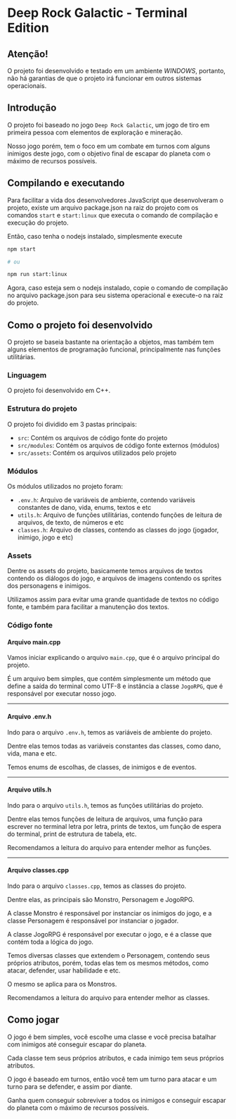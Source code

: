# Deep Rock Galactic - Terminal Edition

## Atenção!

O projeto foi desenvolvido e testado em um ambiente *WINDOWS*, portanto, não há garantias de que o projeto irá funcionar em outros sistemas operacionais.

## Introdução

O projeto foi baseado no jogo `Deep Rock Galactic`, um jogo de tiro em primeira pessoa com elementos de exploração e mineração.

Nosso jogo porém, tem o foco em um combate em turnos com alguns inimigos deste jogo, com o objetivo final de escapar do planeta
com o máximo de recursos possíveis.

## Compilando e executando

Para facilitar a vida dos desenvolvedores JavaScript que desenvolveram o projeto, existe um arquivo package.json na raiz do projeto
com os comandos `start` e `start:linux` que executa o comando de compilação e execução do projeto.

Então, caso tenha o nodejs instalado, simplesmente execute

```bash
npm start

# ou

npm run start:linux
```

Agora, caso esteja sem o nodejs instalado, copie o comando de compilação no arquivo package.json para seu
sistema operacional e execute-o na raiz do projeto.

## Como o projeto foi desenvolvido

O projeto se baseia bastante na orientação a objetos, mas também tem alguns elementos de programação funcional, principalmente nas funções utilitárias.

### Linguagem

O projeto foi desenvolvido em C++.

### Estrutura do projeto

O projeto foi dividido em 3 pastas principais:

- `src`: Contém os arquivos de código fonte do projeto
- `src/modules`: Contém os arquivos de código fonte externos (módulos)
- `src/assets`: Contém os arquivos utilizados pelo projeto

### Módulos

Os módulos utilizados no projeto foram:

- `.env.h`: Arquivo de variáveis de ambiente, contendo variáveis constantes de dano, vida, enums, textos e etc
- `utils.h`: Arquivo de funções utilitárias, contendo funções de leitura de arquivos, de texto, de números e etc
- `classes.h`: Arquivo de classes, contendo as classes do jogo (jogador, inimigo, jogo e etc)
  
### Assets

Dentre os assets do projeto, basicamente temos arquivos de textos contendo os diálogos do jogo, e arquivos de imagens contendo os sprites dos personagens e inimigos.

Utilizamos assim para evitar uma grande quantidade de textos no código fonte, e também para facilitar a manutenção dos textos.

### Código fonte

#### Arquivo main.cpp

Vamos iniciar explicando o arquivo `main.cpp`, que é o arquivo principal do projeto.

É um arquivo bem simples, que contém simplesmente um método que define a saída do terminal como UTF-8 e instância a classe `JogoRPG`, que é responsável por executar nosso jogo.

--------------------

#### Arquivo .env.h

Indo para o arquivo `.env.h`, temos as variáveis de ambiente do projeto.

Dentre elas temos todas as variáveis constantes das classes, como dano, vida, mana e etc.

Temos enums de escolhas, de classes, de inimigos e de eventos.

--------------------

#### Arquivo utils.h

Indo para o arquivo `utils.h`, temos as funções utilitárias do projeto.

Dentre elas temos funções de leitura de arquivos, uma função para escrever no terminal letra por letra, prints de textos, um função de espera do terminal, print de estrutura de tabela, etc.

Recomendamos a leitura do arquivo para entender melhor as funções.

--------------------

#### Arquivo classes.cpp

Indo para o arquivo `classes.cpp`, temos as classes do projeto.

Dentre elas, as principais são Monstro, Personagem e JogoRPG.

A classe Monstro é responsável por instanciar os inimigos do jogo, e a classe Personagem é responsável por instanciar o jogador.

A classe JogoRPG é responsável por executar o jogo, e é a classe que contém toda a lógica do jogo.

Temos diversas classes que extendem o Personagem, contendo seus próprios atributos, porém, todas elas tem os mesmos métodos, como atacar, defender, usar habilidade e etc.

O mesmo se aplica para os Monstros.

Recomendamos a leitura do arquivo para entender melhor as classes.

## Como jogar

O jogo é bem simples, você escolhe uma classe e você precisa batalhar com inimigos até conseguir escapar do planeta.

Cada classe tem seus próprios atributos, e cada inimigo tem seus próprios atributos.

O jogo é baseado em turnos, então você tem um turno para atacar e um turno para se defender, e assim por diante.

Ganha quem conseguir sobreviver a todos os inimigos e conseguir escapar do planeta com o máximo de recursos possíveis.
